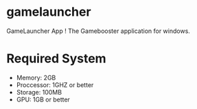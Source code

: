 # gamelauncher
GameLauncher App !
The Gamebooster application for windows.

# Required System
- Memory: 2GB
- Proccessor: 1GHZ or better
- Storage: 100MB
- GPU: 1GB or better
